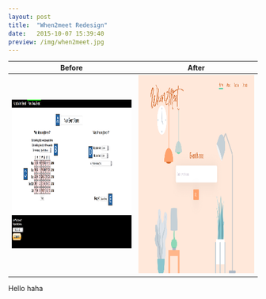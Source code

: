 ```yaml
---
layout: post
title:  "When2meet Redesign"
date:   2015-10-07 15:39:40
preview: /img/when2meet.jpg
---
```


Before                                                              |  After
--------------------------------------------------------------------|--------------------------------------------------------------------
<img src="/img/when2meet now.png" alt="When2meet" title="Old version" height="300" /> |<img src="/img/when2meet homepage.jpg" alt="When2meet" title="New version" height="400" />


Hello
haha
